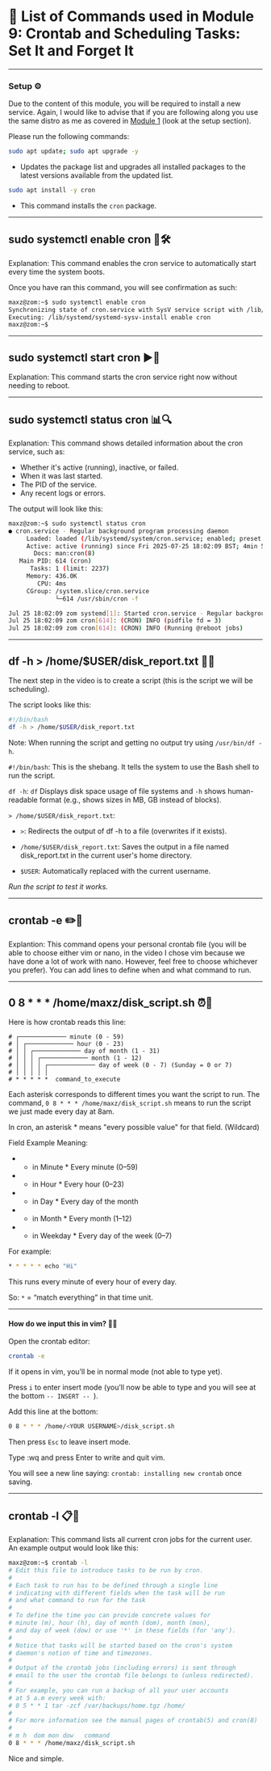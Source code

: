 # 📖 List of Commands used in Module 9: Crontab and Scheduling Tasks: Set It and Forget It

---

### Setup ⚙️

Due to the content of this module, you will be required to install a new service. Again, I would like to advise that if you are following along you use the same distro as me as covered in [Module 1](https://github.com/zominy/bash-cybersecurity-course/blob/main/Module%201%3A%20Intro%20to%20Bash%20-%20The%20Cybersecurity%20Shell/notes.md) (look at the setup section).

Please run the following commands:
```bash
sudo apt update; sudo apt upgrade -y
```
- Updates the package list and upgrades all installed packages to the latest versions available from the updated list.

```bash
sudo apt install -y cron
```
- This command installs the `cron` package.

---

## sudo systemctl enable cron 🔌🛠️

Explanation: This command enables the cron service to automatically start every time the system boots.

Once you have ran this command, you will see confirmation as such:
```bash
maxz@zom:~$ sudo systemctl enable cron
Synchronizing state of cron.service with SysV service script with /lib/systemd/systemd-sysv-install.
Executing: /lib/systemd/systemd-sysv-install enable cron
maxz@zom:~$ 
```

---

## sudo systemctl start cron ▶️🚀

Explanation: This command starts the cron service right now without needing to reboot.

---

## sudo systemctl status cron 📊🔍

Explanation: This command shows detailed information about the cron service, such as:
- Whether it's active (running), inactive, or failed.
- When it was last started.
- The PID of the service.
- Any recent logs or errors.

The output will look like this:
```bash
maxz@zom:~$ sudo systemctl status cron
● cron.service - Regular background program processing daemon
     Loaded: loaded (/lib/systemd/system/cron.service; enabled; preset: enabled)
     Active: active (running) since Fri 2025-07-25 18:02:09 BST; 4min 52s ago # This is the line we are focussing on since it tells us cron is active.
       Docs: man:cron(8)
   Main PID: 614 (cron)
      Tasks: 1 (limit: 2237)
     Memory: 436.0K
        CPU: 4ms
     CGroup: /system.slice/cron.service
             └─614 /usr/sbin/cron -f

Jul 25 18:02:09 zom systemd[1]: Started cron.service - Regular background program processing daemon.
Jul 25 18:02:09 zom cron[614]: (CRON) INFO (pidfile fd = 3)
Jul 25 18:02:09 zom cron[614]: (CRON) INFO (Running @reboot jobs)
```

---

## df -h > /home/$USER/disk_report.txt 💾📂

The next step in the video is to create a script (this is the script we will be scheduling).

The script looks like this:
```bash
#!/bin/bash
df -h > /home/$USER/disk_report.txt
```
Note: When running the script and getting no output try using `/usr/bin/df -h`.

`#!/bin/bash`: This is the shebang. It tells the system to use the Bash shell to run the script.

`df -h`: `df` Displays disk space usage of file systems and `-h` shows human-readable format (e.g., shows sizes in MB, GB instead of blocks).

`> /home/$USER/disk_report.txt`:

- `>`: Redirects the output of df -h to a file (overwrites if it exists).

- `/home/$USER/disk_report.txt`: Saves the output in a file named disk_report.txt in the current user's home directory.

- `$USER`: Automatically replaced with the current username.

*Run the script to test it works.*

---

## crontab -e ✏️📆

Explantion: This command opens your personal crontab file (you will be able to choose either vim or nano, in the video I chose vim because we have done a lot of work with nano. However, feel free to choose whichever you prefer). You can add lines to define when and what command to run.

---

## 0 8 * * * /home/maxz/disk_script.sh ⏰📜

Here is how crontab reads this line:

```
# ┌───────────── minute (0 - 59)
# │ ┌───────────── hour (0 - 23)
# │ │ ┌───────────── day of month (1 - 31)
# │ │ │ ┌───────────── month (1 - 12)
# │ │ │ │ ┌───────────── day of week (0 - 7) (Sunday = 0 or 7)
# │ │ │ │ │
# * * * * *  command_to_execute
```

Each asterisk corresponds to different times you want the script to run. The command, `0 8 * * * /home/maxz/disk_script.sh` means to run the script we just made every day at 8am.

In cron, an asterisk * means "every possible value" for that field. (Wildcard)

Field	Example	Meaning:
- * in Minute	*	Every minute (0–59)
- * in Hour	*	Every hour (0–23)
- * in Day	*	Every day of the month
- * in Month	*	Every month (1–12)
- * in Weekday	*	Every day of the week (0–7)

For example:
```bash
* * * * * echo "Hi"
```
This runs every minute of every hour of every day.

So:
`*` = “match everything” in that time unit.

---

#### How do we input this in vim? 👨‍💻

Open the crontab editor:
```bash
crontab -e
```
If it opens in vim, you’ll be in normal mode (not able to type yet).

Press `i` to enter insert mode (you’ll now be able to type and you will see at the bottom `-- INSERT -- `).

Add this line at the bottom:
```bash
0 8 * * * /home/<YOUR USERNAME>/disk_script.sh
```
Then press `Esc` to leave insert mode.

Type :wq and press Enter to write and quit vim.

You will see a new line saying: `crontab: installing new crontab` once saving.

---

## crontab -l 📋🧾

Explanation: This command lists all current cron jobs for the current user. An example output would look like this:

```bash
maxz@zom:~$ crontab -l
# Edit this file to introduce tasks to be run by cron.
# 
# Each task to run has to be defined through a single line
# indicating with different fields when the task will be run
# and what command to run for the task
# 
# To define the time you can provide concrete values for
# minute (m), hour (h), day of month (dom), month (mon),
# and day of week (dow) or use '*' in these fields (for 'any').
# 
# Notice that tasks will be started based on the cron's system
# daemon's notion of time and timezones.
# 
# Output of the crontab jobs (including errors) is sent through
# email to the user the crontab file belongs to (unless redirected).
# 
# For example, you can run a backup of all your user accounts
# at 5 a.m every week with:
# 0 5 * * 1 tar -zcf /var/backups/home.tgz /home/
# 
# For more information see the manual pages of crontab(5) and cron(8)
# 
# m h  dom mon dow   command
0 8 * * * /home/maxz/disk_script.sh
```

Nice and simple.
